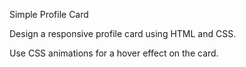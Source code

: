 Simple Profile Card

Design a responsive profile card using HTML and CSS.

Use CSS animations for a hover effect on the card.
